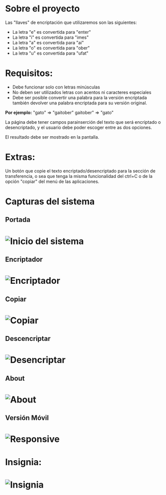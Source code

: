 # Sobre el proyecto

Las "llaves" de encriptación que utilizaremos son las siguientes:

* La letra "e" es convertida para "enter"
* La letra "i" es convertida para "imes"
* La letra "a" es convertida para "ai"
* La letra "o" es convertida para "ober"
* La letra "u" es convertida para "ufat"

# Requisitos:

* Debe funcionar solo con letras minúsculas
* No deben ser utilizados letras con acentos ni caracteres especiales
* Debe ser posible convertir una palabra para la versión encriptada también devolver una palabra encriptada para su versión original.

**Por ejemplo:**
"gato" => "gaitober"
gaitober" => "gato"

La página debe tener campos parainserción del texto que será encriptado o desencriptado, y el usuario debe poder escoger entre as dos opciones.

El resultado debe ser mostrado en la pantalla.

# Extras:

Un botón que copie el texto encriptado/desencriptado para la sección de transferencia, o sea que tenga la misma funcionalidad del ctrl+C o de la opción "copiar" del menú de las aplicaciones.

# Capturas del sistema
## Portada
# ![Inicio del sistema](https://raw.githubusercontent.com/AbelDM/Encriptador-de-Texto/main/capturas%20del%20sistema/01.png)

## Encriptador
# ![Encriptador](https://raw.githubusercontent.com/AbelDM/Encriptador-de-Texto/main/capturas%20del%20sistema/02%20encriptar.png)

## Copiar
# ![Copiar](https://raw.githubusercontent.com/AbelDM/Encriptador-de-Texto/main/capturas%20del%20sistema/03%20copiar.png)

## Descencriptar
# ![Desencriptar](https://raw.githubusercontent.com/AbelDM/Encriptador-de-Texto/main/capturas%20del%20sistema/03%20desencriptar.png)

## About
# ![About](https://raw.githubusercontent.com/AbelDM/Encriptador-de-Texto/main/capturas%20del%20sistema/04%20about%20section.png)

## Versión Móvil
# ![Responsive](https://raw.githubusercontent.com/AbelDM/Encriptador-de-Texto/main/capturas%20del%20sistema/05%20resposive%20mobile%2001.png)

# Insignia:
# ![Insignia](https://raw.githubusercontent.com/AbelDM/Encriptador-de-Texto/main/capturas%20del%20sistema/insignia.png)
